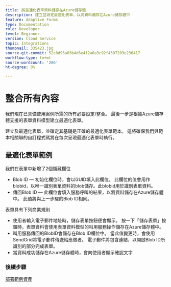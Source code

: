 ```yaml
---
title: 將最適化表單資料儲存在Azure儲存體
description: 建立並設定最適化表單，以將資料儲存在Azure儲存體中
feature: Adaptive Forms
type: Documentation
role: Developer
level: Beginner
version: Cloud Service
topic: Integrations
thumbnail: 335423.jpg
source-git-commit: 52c8d96a03b4d6e4f2a0a3c92f4307203e236417
workflow-type: tm+mt
source-wordcount: '286'
ht-degree: 0%

---
```


# 整合所有內容

我們現在已具備使用案例所需的所有必要設定/整合。 最後一步是根據Azure儲存體支援的表單資料模型建立最適化表單。

建立及最適化表單，並確定其基礎是正確的最適化表單範本。 這將確保我們與範本相關聯的自訂程式碼將在每次呈現最適化表單時執行。

## 最適化表單範例

我們在表單中新增了2個隱藏欄位

* Blob ID — 初始化欄位時，會以GUID填入此欄位。 此欄位的值會用作blobid，以唯一識別表單資料的blob儲存。此blobid用於識別表單資料。
* 傳回Blob ID — 此欄位會填入服務呼叫的結果，以將資料儲存在Azure儲存體中。 此值將與上一步驟的Blob ID相同。

表單具有下列商業規則

* 使用者輸入電子郵件地址時，儲存表單按鈕便會顯示。 按一下「儲存表單」按鈕時，表單資料會使用表單資料模型的叫用服務操作儲存在Azure儲存體中。
* 叫用服務傳回的BlobID會儲存在Blob ID欄位中。 當此值變更時，會使用SendGrid將電子郵件傳送給應徵者。 電子郵件將包含連結，以開啟Blob ID所識別的部分完成表單。
* 當資料成功儲存在Azure儲存體時，會向使用者顯示確認文字

### 後續步驟

[部署範例資產](./deploy-sample-assets.md)

